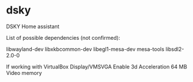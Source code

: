 # dsky
DSKY Home assistant

List of possible dependencies (not confirmed):

libwayland-dev
libxkbcommon-dev
libegl1-mesa-dev
mesa-tools
libsdl2-2.0-0


If working with VirtualBox
Display/VMSVGA
Enable 3d Acceleration
64 MB Video memory